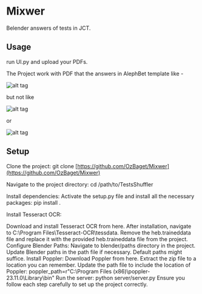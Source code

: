 # Mixwer
Belender answers of tests in JCT.
## Usage
run UI.py and upload your PDFs.

The Project work with PDF that the answers in AlephBet template like - 

![alt tag](https://github.com/OzBaget/Mixwer/blob/main/Screenshots/GoodQ.png)

but not like

![alt tag](https://github.com/OzBaget/Mixwer/blob/main/Screenshots/BadQ1.png)

or

![alt tag](https://github.com/OzBaget/Mixwer/blob/main/Screenshots/BadQ2.png)


## Setup

Clone the project: git clone [https://github.com/OzBaget/Mixwer](https://github.com/OzBaget/Mixwer)

Navigate to the project directory: cd /path/to/TestsShuffler

Install dependencies: Activate the setup.py file and install all the necessary packages: pip install .

Install Tesseract OCR:

Download and install Tesseract OCR from here.
After installation, navigate to C:\Program Files\Tesseract-OCR\tessdata.
Remove the heb.traineddata file and replace it with the provided heb.traineddata file from the project.
Configure Blender Paths:
Navigate to blender/paths directory in the project.
Update Blender paths in the path file if necessary. Default paths might suffice.
Install Poppler:
Download Poppler from here.
Extract the zip file to a location you can remember.
Update the path file to include the location of Poppler:
poppler_path=r"C:\Program Files (x86)\poppler-23.11.0\Library\bin"
Run the server: python server/server.py
Ensure you follow each step carefully to set up the project correctly.
